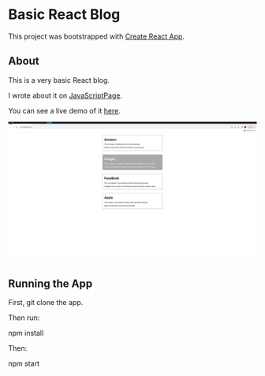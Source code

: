 # Basic React Blog

This project was bootstrapped with [Create React App](https://github.com/facebook/create-react-app).

## About

This is a very basic React blog.

I wrote about it on [JavaScriptPage](https://javascriptpage.com/building-simple-blog-using-react).

You can see a live demo of it [here](https://blog-basic.s3.amazonaws.com/index.html).

![basic blog](./public/blog_basic_react.png)

## Running the App

First, git clone the app.

Then run:

npm install

Then:

npm start

